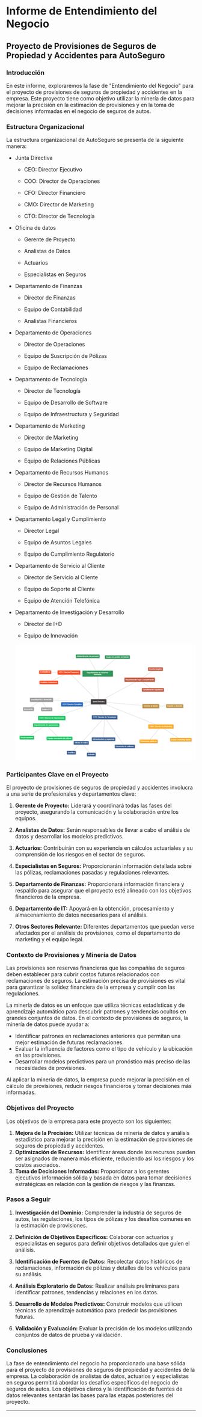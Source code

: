 # Informe de Entendimiento del Negocio
## Proyecto de Provisiones de Seguros de Propiedad y Accidentes para AutoSeguro

### Introducción

En este informe, exploraremos la fase de "Entendimiento del Negocio" para el proyecto de provisiones de seguros de propiedad y accidentes en la empresa. Este proyecto tiene como objetivo utilizar la minería de datos para mejorar la precisión en la estimación de provisiones y en la toma de decisiones informadas en el negocio de seguros de autos.

### Estructura Organizacional

La estructura organizacional de AutoSeguro se presenta de la siguiente manera:

- Junta Directiva
  
  - CEO: Director Ejecutivo
  
  - COO: Director de Operaciones
  
  - CFO: Director Financiero
  
  - CMO: Director de Marketing
  
  - CTO: Director de Tecnología

- Oficina de datos
  
  - Gerente de Proyecto
  
  - Analistas de Datos
  
  - Actuarios
  
  - Especialistas en Seguros

- Departamento de Finanzas
  
  - Director de Finanzas
  
  - Equipo de Contabilidad
  
  - Analistas Financieros

- Departamento de Operaciones
  
  - Director de Operaciones
  
  - Equipo de Suscripción de Pólizas
  
  - Equipo de Reclamaciones

- Departamento de Tecnología
  
  - Director de Tecnología
  
  - Equipo de Desarrollo de Software
  
  - Equipo de Infraestructura y Seguridad

- Departamento de Marketing
  
  - Director de Marketing
  
  - Equipo de Marketing Digital
  
  - Equipo de Relaciones Públicas

- Departamento de Recursos Humanos
  
  - Director de Recursos Humanos
  
  - Equipo de Gestión de Talento
  
  - Equipo de Administración de Personal

- Departamento Legal y Cumplimiento
  
  - Director Legal
  
  - Equipo de Asuntos Legales
  
  - Equipo de Cumplimiento Regulatorio

- Departamento de Servicio al Cliente
  
  - Director de Servicio al Cliente
  
  - Equipo de Soporte al Cliente
  
  - Equipo de Atención Telefónica

- Departamento de Investigación y Desarrollo
  
  - Director de I+D
  
  - Equipo de Innovación


  ![Texto alternativo](https://github.com/jfcasasp/ProyectoML/blob/main/Chart.PNG?raw=true)



### Participantes Clave en el Proyecto

El proyecto de provisiones de seguros de propiedad y accidentes involucra a una serie de profesionales y departamentos clave:

1. **Gerente de Proyecto:** Liderará y coordinará todas las fases del proyecto, asegurando la comunicación y la colaboración entre los equipos.

2. **Analistas de Datos:** Serán responsables de llevar a cabo el análisis de datos y desarrollar los modelos predictivos.

3. **Actuarios:** Contribuirán con su experiencia en cálculos actuariales y su comprensión de los riesgos en el sector de seguros.

4. **Especialistas en Seguros:** Proporcionarán información detallada sobre las pólizas, reclamaciones pasadas y regulaciones relevantes.

5. **Departamento de Finanzas:** Proporcionará información financiera y respaldo para asegurar que el proyecto esté alineado con los objetivos financieros de la empresa.

6. **Departamento de IT:** Apoyará en la obtención, procesamiento y almacenamiento de datos necesarios para el análisis.

7. **Otros Sectores Relevante:** Diferentes departamentos que puedan verse afectados por el análisis de provisiones, como el departamento de marketing y el equipo legal.


### Contexto de Provisiones y Minería de Datos

Las provisiones son reservas financieras que las compañías de seguros deben establecer para cubrir costos futuros relacionados con reclamaciones de seguros. La estimación precisa de provisiones es vital para garantizar la solidez financiera de la empresa y cumplir con las regulaciones.

La minería de datos es un enfoque que utiliza técnicas estadísticas y de aprendizaje automático para descubrir patrones y tendencias ocultos en grandes conjuntos de datos. En el contexto de provisiones de seguros, la minería de datos puede ayudar a:

- Identificar patrones en reclamaciones anteriores que permitan una mejor estimación de futuras reclamaciones.
- Evaluar la influencia de factores como el tipo de vehículo y la ubicación en las provisiones.
- Desarrollar modelos predictivos para un pronóstico más preciso de las necesidades de provisiones.

Al aplicar la minería de datos, la empresa puede mejorar la precisión en el cálculo de provisiones, reducir riesgos financieros y tomar decisiones más informadas.


### Objetivos del Proyecto

Los objetivos de la empresa para este proyecto son los siguientes:

1. **Mejora de la Precisión:** Utilizar técnicas de minería de datos y análisis estadístico para mejorar la precisión en la estimación de provisiones de seguros de propiedad y accidentes.
2. **Optimización de Recursos:** Identificar áreas donde los recursos pueden ser asignados de manera más eficiente, reduciendo así los riesgos y los costos asociados.
3. **Toma de Decisiones Informadas:** Proporcionar a los gerentes ejecutivos información sólida y basada en datos para tomar decisiones estratégicas en relación con la gestión de riesgos y las finanzas.

### Pasos a Seguir

1. **Investigación del Dominio:** Comprender la industria de seguros de autos, las regulaciones, los tipos de pólizas y los desafíos comunes en la estimación de provisiones.

2. **Definición de Objetivos Específicos:** Colaborar con actuarios y especialistas en seguros para definir objetivos detallados que guíen el análisis.

3. **Identificación de Fuentes de Datos:** Recolectar datos históricos de reclamaciones, información de pólizas y detalles de los vehículos para su análisis.

4. **Análisis Exploratorio de Datos:** Realizar análisis preliminares para identificar patrones, tendencias y relaciones en los datos.

5. **Desarrollo de Modelos Predictivos:** Construir modelos que utilicen técnicas de aprendizaje automático para predecir las provisiones futuras.

6. **Validación y Evaluación:** Evaluar la precisión de los modelos utilizando conjuntos de datos de prueba y validación.

### Conclusiones

La fase de entendimiento del negocio ha proporcionado una base sólida para el proyecto de provisiones de seguros de propiedad y accidentes de la empresa. La colaboración de analistas de datos, actuarios y especialistas en seguros permitirá abordar los desafíos específicos del negocio de seguros de autos. Los objetivos claros y la identificación de fuentes de datos relevantes sentarán las bases para las etapas posteriores del proyecto.

---




```python

```
